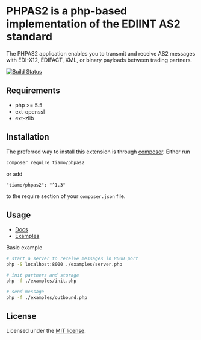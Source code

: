 PHPAS2 is a php-based implementation of the EDIINT AS2 standard
====

The PHPAS2 application enables you to transmit and receive AS2 messages with 
EDI-X12, EDIFACT, XML, or binary payloads between trading partners.

[![Build Status](https://travis-ci.org/tiamo/phpas2.svg?branch=master)](https://travis-ci.org/tiamo/phpas2)

## Requirements

* php >= 5.5
* ext-openssl
* ext-zlib

## Installation

The preferred way to install this extension is through [composer](http://getcomposer.org/download/).
Either run
```
composer require tiamo/phpas2
```
or add
```
"tiamo/phpas2": "^1.3"
```
to the require section of your `composer.json` file.

## Usage

* [Docs](./docs/index.md)
* [Examples](./examples)

Basic example
```bash
# start a server to receive messages in 8000 port
php -S localhost:8000 ./examples/server.php
```

```bash
# init partners and storage
php -f ./examples/init.php
```

```bash
# send message
php -f ./examples/outbound.php
```

## License

Licensed under the [MIT license](http://opensource.org/licenses/MIT).
